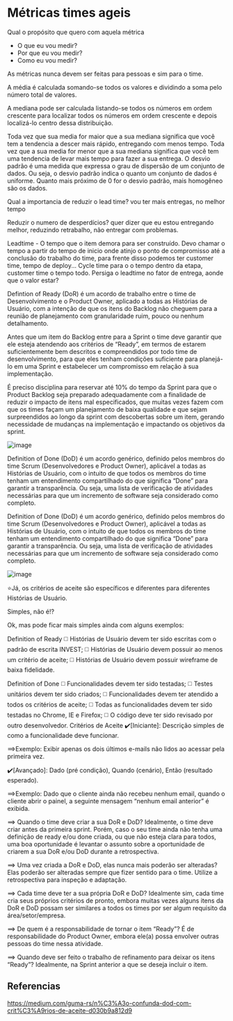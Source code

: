 # Métricas times ageis

Qual o propósito que quero com aquela métrica

- O que eu vou medir?
- Por que eu vou medir?
- Como eu vou medir?

As métricas nunca devem ser feitas para pessoas e sim para o time.

A média é calculada somando-se todos os valores e dividindo a soma pelo número total de valores. 

A mediana pode ser calculada listando-se todos os números em ordem crescente para localizar todos os números em ordem crescente e depois localizá-lo centro dessa distribuição.

Toda vez que sua media for maior que a sua mediana significa que você tem a tendencia a descer mais rápido, entregando com menos tempo.
Toda vez que a sua media for menor que a sua mediana significa que você tem uma tendencia de levar mais tempo para fazer a sua entrega.
O desvio padrão é uma medida que expressa o grau de dispersão de um conjunto de dados. Ou seja, o desvio padrão indica o quanto um conjunto de dados é uniforme. Quanto mais próximo de 0 for o desvio padrão, mais homogêneo são os dados.

Qual a importancia de reduzir o lead time? vou ter mais entregas, no melhor tempo

Reduzir o numero de desperdícios? quer dizer que eu estou entregando melhor, reduzindo retrabalho, não entregar com problemas.

Leadtime - O tempo que o item demora para ser construído. Devo chamar o tempo a partir do tempo de inicio onde atinjo o ponto de compromisso até a conclusão do trabalho do time, para frente disso podemos ter customer time, tempo de deploy... Cycle time para o o tempo dentro da etapa, customer time o tempo todo. Persiga o
leadtime no fator de entrega, aonde que o valor estar? 


Defintion of Ready (DoR) é um acordo de trabalho entre o time de Desenvolvimento e o Product Owner, aplicado a todas as Histórias de Usuário, com a intenção de que os itens do Backlog não cheguem para a reunião de planejamento com granularidade ruim, pouco ou nenhum detalhamento.

Antes que um item do Backlog entre para a Sprint o time deve garantir que ele esteja atendendo aos critérios de “Ready”, em termos de estarem suficientemente bem descritos e compreendidos por todo time de desenvolvimento, para que eles tenham condições suficiente para planejá-lo em uma Sprint e estabelecer um compromisso em relação à sua implementação.

É preciso disciplina para reservar até 10% do tempo da Sprint para que o Product Backlog seja preparado adequadamente com a finalidade de reduzir o impacto de itens mal especificados, que muitas vezes fazem com que os times façam um planejamento de baixa qualidade e que sejam surpreendidos ao longo da sprint com descobertas sobre um item, gerando necessidade de mudanças na implementação e impactando os objetivos da sprint.

![image](https://user-images.githubusercontent.com/52088444/230694857-8dfdde23-828c-4886-977e-dcc665b2274e.png)


Definition of Done (DoD) é um acordo genérico, definido pelos membros do time Scrum (Desenvolvedores e Product Owner), aplicável a todas as Histórias de Usuário, com o intuito de que todos os membros do time tenham um entendimento compartilhado do que significa “Done” para garantir a transparência. Ou seja, uma lista de verificação de atividades necessárias para que um incremento de software seja considerado como completo.

Definition of Done (DoD) é um acordo genérico, definido pelos membros do time Scrum (Desenvolvedores e Product Owner), aplicável a todas as Histórias de Usuário, com o intuito de que todos os membros do time tenham um entendimento compartilhado do que significa “Done” para garantir a transparência. Ou seja, uma lista de verificação de atividades necessárias para que um incremento de software seja considerado como completo.

![image](https://user-images.githubusercontent.com/52088444/230694891-18db2455-d363-4505-8874-354d1a89b8ae.png)

⭐️Já, os critérios de aceite são específicos e diferentes para diferentes Histórias de Usuário.

Simples, não é!?

Ok, mas pode ficar mais simples ainda com alguns exemplos:

Definition of Ready
◻️ Histórias de Usuário devem ter sido escritas com o padrão de escrita INVEST;
◻️ Histórias de Usuário devem possuir ao menos um critério de aceite;
◻️ Histórias de Usuário devem possuir wireframe de baixa fidelidade.

Definition of Done
◻️ Funcionalidades devem ter sido testadas;
◻️ Testes unitários devem ter sido criados;
◻️ Funcionalidades devem ter atendido a todos os critérios de aceite;
◻️ Todas as funcionalidades devem ter sido testadas no Chrome, IE e Firefox;
◻️ O código deve ter sido revisado por outro desenvolvedor.
Critérios de Aceite
✔️[Iniciante]: Descrição simples de como a funcionalidade deve funcionar.

⟹Exemplo: Exibir apenas os dois últimos e-mails não lidos ao acessar pela primeira vez.

✔️[Avançado]: Dado (pré condição), Quando (cenário), Então (resultado esperado).

⟹Exemplo: Dado que o cliente ainda não recebeu nenhum email, quando o cliente abrir o painel, a seguinte mensagem “nenhum email anterior” é exibida.

⟹ Quando o time deve criar a sua DoR e DoD?
Idealmente, o time deve criar antes da primeira sprint. Porém, caso o seu time ainda não tenha uma definição de ready e/ou done criada, ou que não esteja clara para todos, uma boa oportunidade é levantar o assunto sobre a oportunidade de criarem a sua DoR e/ou DoD durante a retrospectiva.

⟹ Uma vez criada a DoR e DoD, elas nunca mais poderão ser alteradas?
Elas poderão ser alteradas sempre que fizer sentido para o time. Utilize a retrospectiva para inspeção e adaptação.

⟹ Cada time deve ter a sua própria DoR e DoD?
Idealmente sim, cada time cria seus próprios critérios de pronto, embora muitas vezes alguns itens da DoR e DoD possam ser similares a todos os times por ser algum requisito da área/setor/empresa.

⟹ De quem é a responsabilidade de tornar o item “Ready”?
É de responsabilidade do Product Owner, embora ele(a) possa envolver outras pessoas do time nessa atividade.

⟹ Quando deve ser feito o trabalho de refinamento para deixar os itens “Ready”?
Idealmente, na Sprint anterior a que se deseja incluir o item.


## Referencias

https://medium.com/guma-rs/n%C3%A3o-confunda-dod-com-crit%C3%A9rios-de-aceite-d030b9a812d9
